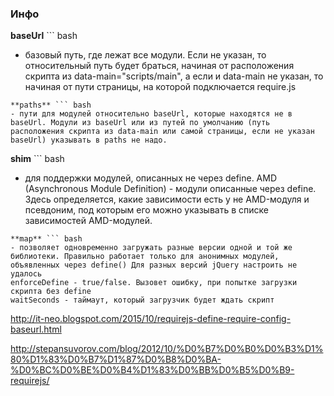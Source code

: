 ### Инфо

**baseUrl** ``` bash
- базовый путь, где лежат все модули. Если не указан, то относительный путь будет браться, начиная от расположения скрипта из data-main="scripts/main", а если и data-main не указан, то начиная от пути страницы, на которой подключается require.js
```
**paths** ``` bash
- пути для модулей относительно baseUrl, которые находятся не в baseUrl. Модули из baseUrl или из путей по умолчанию (путь расположения скрипта из data-main или самой страницы, если не указан baseUrl) указывать в paths не надо.
```
**shim** ``` bash
- для поддержки модулей, описанных не через define. AMD (Asynchronous Module Definition) - модули описанные через define. Здесь определяется, какие зависимости есть у не AMD-модуля и псевдоним, под которым его можно указывать в списке зависимостей AMD-модулей.
```
**map** ``` bash
- позволяет одновременно загружать разные версии одной и той же библиотеки. Правильно работает только для анонимных модулей, объявленных через define() Для разных версий jQuery настроить не удалось
enforceDefine - true/false. Вызовет ошибку, при попытке загрузки скрипта без define
waitSeconds - таймаут, который загрузчик будет ждать скрипт

```

http://it-neo.blogspot.com/2015/10/requirejs-define-require-config-baseurl.html

http://stepansuvorov.com/blog/2012/10/%D0%B7%D0%B0%D0%B3%D1%80%D1%83%D0%B7%D1%87%D0%B8%D0%BA-%D0%BC%D0%BE%D0%B4%D1%83%D0%BB%D0%B5%D0%B9-requirejs/
